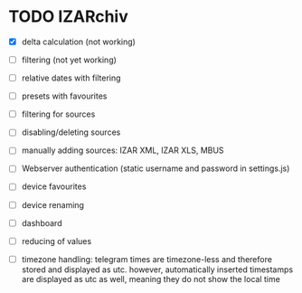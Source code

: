 # TODO IZARchiv

- [x] delta calculation (not working)

- [ ] filtering (not yet working)
- [ ] relative dates with filtering

- [ ] presets with favourites

- [ ] filtering for sources
- [ ] disabling/deleting sources
- [ ] manually adding sources: IZAR XML, IZAR XLS, MBUS

- [ ] Webserver authentication (static username and password in settings.js)

- [ ] device favourites
- [ ] device renaming

- [ ] dashboard

- [ ] reducing of values

- [ ] timezone handling: telegram times are timezone-less and therefore stored and displayed as utc. however, automatically inserted timestamps are displayed as utc as well, meaning they do not show the local time